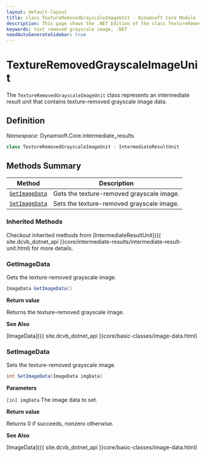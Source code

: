 ```yaml
---
layout: default-layout
title: class TextureRemovedGrayscaleImageUnit - Dynamsoft Core Module .NET Edition API Reference
description: This page shows the .NET Edition of the class TextureRemovedGrayscaleImageUnit in Dynamsoft Core Module.
keywords: text removed grayscale image, .NET
needAutoGenerateSidebar: true
---
```


# TextureRemovedGrayscaleImageUnit

The `TextureRemovedGrayscaleImageUnit` class represents an intermediate result unit that contains texture-removed grayscale image data.

## Definition

*Namespace:* Dynamsoft.Core.intermediate_results


```csharp
class TextureRemovedGrayscaleImageUnit : IntermediateResultUnit 
```

## Methods Summary

| Method               | Description |
|----------------------|-------------|
| [`GetImageData`](#getimagedata) | Gets the texture-removed grayscale image. |
| [`SetImageData`](#setimagedata) | Sets the texture-removed grayscale image. |

### Inherited Methods

Checkout inherited methods from [IntermediateResultUnit]({{ site.dcvb_dotnet_api }}core/intermediate-results/intermediate-result-unit.html) for more details.

### GetImageData

Gets the texture-removed grayscale image.

```csharp
ImageData GetImageData()
```

**Return value**

Returns the texture-removed grayscale image.

**See Also**

[ImageData]({{ site.dcvb_dotnet_api }}core/basic-classes/image-data.html)

### SetImageData

Sets the texture-removed grayscale image.

```csharp
int SetImageData(ImageData imgData)
```

**Parameters**

`[in] imgData` The image data to set.

**Return value**

Returns 0 if succeeds, nonzero otherwise.

**See Also**

[ImageData]({{ site.dcvb_dotnet_api }}core/basic-classes/image-data.html)
